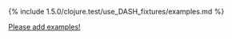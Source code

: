 {% include 1.5.0/clojure.test/use_DASH_fixtures/examples.md %}

[Please add examples!](https://github.com/arrdem/grimoire/edit/master/_includes/1.6.0/clojure.test/use_DASH_fixtures/examples.md)
